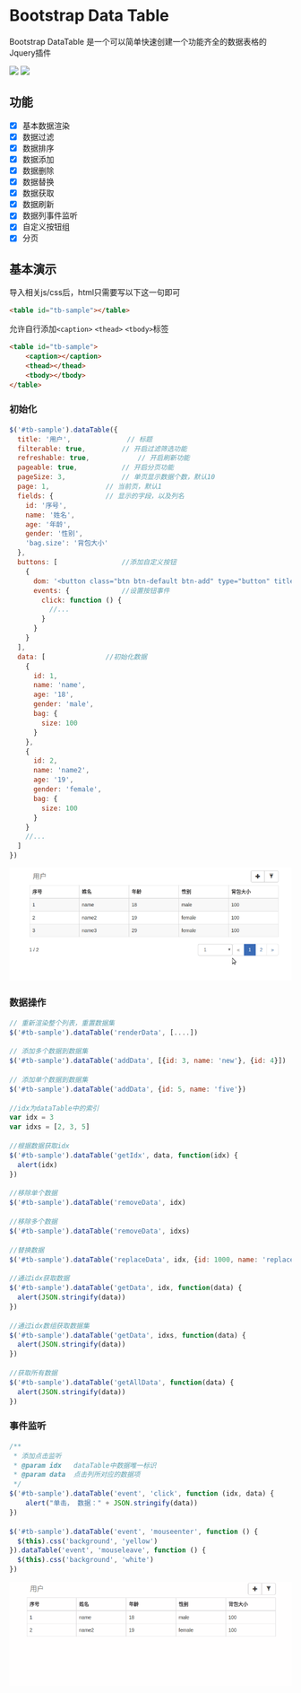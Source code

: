 # Bootstrap Data Table

Bootstrap DataTable 是一个可以简单快速创建一个功能齐全的数据表格的Jquery插件

[![](https://img.shields.io/github/release/yws179/bootstrap-data-table.svg)](https://github.com/yws179/bootstrap-data-table/releases)
[![](https://img.shields.io/github/license/yws179/bootstrap-data-table.svg)](https://github.com/yws179/bootstrap-data-table/blob/master/LICENSE)

## 功能
- [x] 基本数据渲染
- [x] 数据过滤
- [x] 数据排序
- [x] 数据添加
- [x] 数据删除
- [x] 数据替换
- [x] 数据获取
- [x] 数据刷新
- [x] 数据列事件监听
- [x] 自定义按钮组
- [x] 分页

## 基本演示

导入相关js/css后，html只需要写以下这一句即可

```html
<table id="tb-sample"></table>
```

允许自行添加`<caption>` `<thead>` `<tbody>`标签

```html
<table id="tb-sample">
    <caption></caption>
    <thead></thead>
    <tbody></tbody>
</table>
```

### 初始化

```javascript
$('#tb-sample').dataTable({
  title: '用户',				// 标题
  filterable: true,			// 开启过滤筛选功能
  refreshable: true,			// 开启刷新功能
  pageable: true,			// 开启分页功能
  pageSize: 3,				// 单页显示数据个数，默认10
  page: 1,				// 当前页，默认1
  fields: {				// 显示的字段，以及列名
    id: '序号',
    name: '姓名',
    age: '年龄',
    gender: '性别',
    'bag.size': '背包大小'
  },
  buttons: [				//添加自定义按钮
    {
      dom: '<button class="btn btn-default btn-add" type="button" title="新增"><span class="glyphicon glyphicon-plus"></span></button>',
      events: {				//设置按钮事件
        click: function () {
          //...
        }
      }
    }
  ],
  data: [				//初始化数据
    {
      id: 1,
      name: 'name',
      age: '18',
      gender: 'male',
      bag: {
        size: 100
      }
    },
    {
      id: 2,
      name: 'name2',
      age: '19',
      gender: 'female',
      bag: {
        size: 100
      }
    }
    //...
  ]
})
```

![](./screenshot/table.gif)

### 数据操作

```javascript
// 重新渲染整个列表，重置数据集
$('#tb-sample').dataTable('renderData', [....])

// 添加多个数据到数据集
$('#tb-sample').dataTable('addData', [{id: 3, name: 'new'}, {id: 4}])

// 添加单个数据到数据集
$('#tb-sample').dataTable('addData', {id: 5, name: 'five'})

//idx为dataTable中的索引
var idx = 3
var idxs = [2, 3, 5]

//根据数据获取idx
$('#tb-sample').dataTable('getIdx', data, function(idx) {
  alert(idx)
})

//移除单个数据
$('#tb-sample').dataTable('removeData', idx)

//移除多个数据
$('#tb-sample').dataTable('removeData', idxs)

//替换数据
$('#tb-sample').dataTable('replaceData', idx, {id: 1000, name: 'replaceData'})

//通过idx获取数据
$('#tb-sample').dataTable('getData', idx, function(data) {
  alert(JSON.stringify(data))
})

//通过idx数组获取数据集
$('#tb-sample').dataTable('getData', idxs, function(data) {
  alert(JSON.stringify(data))
})

//获取所有数据
$('#tb-sample').dataTable('getAllData', function(data) {
  alert(JSON.stringify(data))
})

```

### 事件监听

```javascript
/**
 * 添加点击监听
 * @param idx   dataTable中数据唯一标识
 * @param data  点击列所对应的数据项
 */
$('#tb-sample').dataTable('event', 'click', function (idx, data) {
    alert("单击， 数据：" + JSON.stringify(data))
})

$('#tb-sample').dataTable('event', 'mouseenter', function () {
  $(this).css('background', 'yellow')
}).dataTable('event', 'mouseleave', function () {
  $(this).css('background', 'white')
})
```

![](./screenshot/event.gif)
